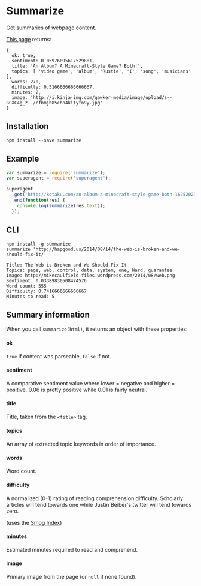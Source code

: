 # Summarize

Get summaries of webpage content.

[This page](http://kotaku.com/an-album-a-minecraft-style-game-both-1625202335) returns:

```
{
  ok: true,
  sentiment: 0.05976095617529881,
  title: 'An Album? A Minecraft-Style Game? Both!',
  topics: [ 'video game', 'album', 'Rustie', 'I', 'song', 'musicians' ],
  words: 270,
  difficulty: 0.5166666666666667,
  minutes: 2,
  image: 'http://i.kinja-img.com/gawker-media/image/upload/s--GCXC4g_z--/cfbmjh85chn4kityfn9y.jpg'
}
```

## Installation

```
npm install --save summarize
```

## Example

```js
var summarize = require('summarize');
var superagent = require('superagent');

superagent
  .get('http://kotaku.com/an-album-a-minecraft-style-game-both-1625202335')
  .end(function(res) {
    console.log(summarize(res.text));
  });
```

## CLI

```
npm install -g summarize
summarize 'http://hapgood.us/2014/08/14/the-web-is-broken-and-we-should-fix-it/'

Title: The Web is Broken and We Should Fix It
Topics: page, web, control, data, system, one, Ward, guarantee
Image: http://mikecaulfield.files.wordpress.com/2014/08/web.png
Sentiment: 0.03389830508474576
Word count: 555
Difficulty: 0.7416666666666667
Minutes to read: 5

```

## Summary information

When you call `summarize(html)`, it returns an object with these properties:

#### ok

`true` if content was parseable, `false` if not.

#### sentiment

A comparative sentiment value where lower = negative and
higher = positive. 0.06 is pretty positive while 0.01 is fairly neutral.

#### title

Title, taken from the `<title>` tag.

#### topics

An array of extracted topic keywords in order of importance.

#### words

Word count.

#### difficulty

A normalized (0-1) rating of reading comprehension difficulty.
Scholarly articles will tend towards one while Justin Beiber's
twitter will tend towards zero.

(uses the [Smog Index](http://en.wikipedia.org/wiki/SMOG))

#### minutes

Estimated minutes required to read and comprehend.

#### image

Primary image from the page (or `null` if none found).
